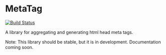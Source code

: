 # MetaTag

[![Build Status](https://travis-ci.org/danmurf/MetaTag.svg?branch=master)](https://travis-ci.org/danmurf/MetaTag)

A library for aggregating and generating html head meta tags.

Note: This library should be stable, but it is in development. Documentation coming soon.
